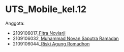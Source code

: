 # UTS_Mobile_kel.12
Anggota: 
  - 2109106017_[Fitra Noviarji](https://github.com/FitraNoviarji)
  - 2109106032_[Muhammad Novan Saputra Ramadan](https://github.com/Novansr)
  - 2109106044_[Riski Agung Romadhon](https://github.com/losshin)
